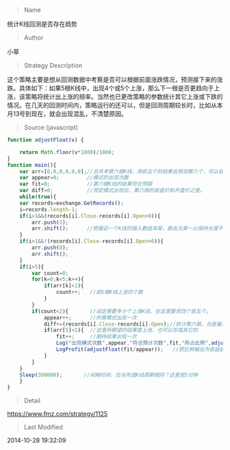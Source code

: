 
> Name

统计K线回测是否存在趋势

> Author

小草

> Strategy Description

这个策略主要是想从回测数据中考察是否可以根据前面涨跌情况，预测接下来的涨跌。具体如下：如果5根K线中，出现4个或5个上涨，那么下一根是否更趋向于上涨，该策略将统计出上涨的频率。当然也已更改策略的参数统计其它上涨或下跌的情况。在几天的回测时间内，策略运行的还可以，但是回测周期较长时，比如从本月13号到现在，就会出现混乱，不清楚原因。



> Source (javascript)

``` javascript
function adjustFloat(v) {

    return Math.floor(v*1000)/1000;
}
function main(){
    var arr=[0,0,0,0,0,0];//总共考察六根K线，用前五个的结果去预测第六个，可以自由选择
    var appear=0;         //模式的出现次数
    var fit=0;            //第六根K线的结果符合预期
    var diff=0;           //预定模式出现后，第六根的收盘价和开盘价之差。
    while(true){
    var records=exchange.GetRecords();
    i=records.length-1;
    if(i>1&&(records[i].Close-records[i].Open>0)){
        arr.push(1);
        arr.shift();      //把最近一个K线的插入数组末尾，删去元素一以保持长度不变。上涨插入1，否则插入0
    }
    if(i>1&&!(records[i].Close-records[i].Open>0)){
        arr.push(0);
        arr.shift();
    }
    if(i>5){
        var count=0;
        for(k=0;k<5;k++){
            if(arr[k]<1){
                count++;   //前5根K线上涨的个数
            }
        }
        if(count<2){       //设定需要多少个上涨K线，在这里要求四个或五个。
            appear++;      //所需模式出现一次
            diff+=(records[i].Close-records[i].Open);//统计第六根，也是最近一根的差价和
            if(arr[5]<1){  //这里所期望的结果是上涨，也可以写成其它的
                fit++;     //期待结果出现一次
                Log("出现模式次数",appear,"符合预计次数",fit,"所占比例",adjustFloat(fit/appear),"差价之和",adjustFloat(diff));
                LogProfit(adjustFloat(fit/appear));   //把比例输出为收益曲线
            }
        }
    }
    Sleep(300000);       //间隔时间，应与所选K线周期相同？这里是5分钟
    }
}
```

> Detail

https://www.fmz.com/strategy/1125

> Last Modified

2014-10-28 19:32:09
